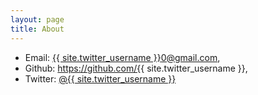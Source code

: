 ```yaml
---
layout: page
title: About
---
```


- Email: <a href="mailto:{{ site.twitter_username }}0@gmail.com">{{ site.twitter_username }}0@gmail.com</a>,
- Github: <a href="https://github.com/{{ site.twitter_username }}">https://github.com/{{ site.twitter_username }}</a>,
- Twitter: <a href="https://twitter.com/{{ site.twitter_username }}">@{{ site.twitter_username }}</a>

